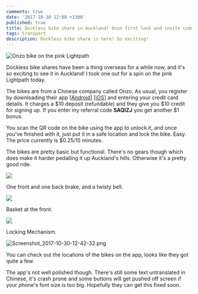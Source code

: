 ```yaml
---
comments: true
date: '2017-10-30 12:08 +1300'
published: true
title: Dockless bike share in Auckland! Onzo first look and invite code.
tags: transport
description: Dockless bike share is here! So exciting!
---
```

![Onzo bike on the pink Lightpath]({{site.baseurl}}/images/IMG_20171030_111919.jpg)

Dockless bike shares have been a thing overseas for a while now, and it's so exciting to see it in Auckland! I took one out for a spin on the pink Lightpath today.

The bikes are from a Chinese company called Onzo. As usual, you register by downloading their app [[Android](Android)] [[iOS](https://itunes.apple.com/nz/app/onzo/id1291209476?mt=8)] and entering your credit card details. It charges a $10 deposit (refundable) and they give you $10 credit for signing up. If you enter my referral code **SAQIZJ** you get another $1 bonus.

You scan the QR code on the bike using the app to unlock it, and once you've finished with it, just put it in a safe location and lock the bike. Easy. The price currently is $0.25/15 minutes.

The bikes are pretty basic but functional. There's no gears though which does make it harder pedalling it up Auckland's hills. Otherwise it's a pretty good ride.

![]({{site.baseurl}}/images/IMG_20171030_111938.jpg)

One front and one back brake, and a twisty bell.

![]({{site.baseurl}}/images/IMG_20171030_111942.jpg)

Basket at the front.

![]({{site.baseurl}}/images/IMG_20171030_111932.jpg)

Locking Mechanism. 

![Screenshot_2017-10-30-12-42-32.png]({{site.baseurl}}/images/Screenshot_2017-10-30-12-42-32.png)

You can check out the locations of the bikes on the app, looks like they got quite a few.

The app's not well polished though. There's still some text untranslated in Chinese, it's crash prone and some buttons will get pushed off screen if your phone's font size is too big. Hopefully they can get this fixed soon.

